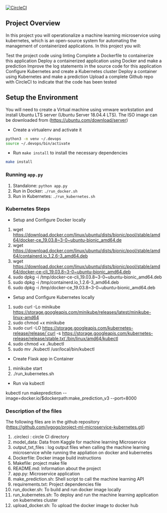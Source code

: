 [![CircleCI](https://circleci.com/gh/jygogo/project-ml-microservice-kubernetes.svg?style=svg)](https://circleci.com/gh/jygogo/project-ml-microservice-kubernetes)

## Project Overview

In this project you will operationalize a machine learning microservice using kubernetes, which is an open-source system for automating the management of containerized applications. In this project you will:

Test the project code using linting
Complete a Dockerfile to containerize this application
Deploy a containerized application using Docker and make a prediction
Improve the log statements in the source code for this application
Configure Kubernetes and create a Kubernetes cluster
Deploy a container using Kubernetes and make a prediction
Upload a complete Github repo with CircleCI to indicate that the code has been tested

## Setup the Environment

You will need to create a Virtual machine using vmware workstation and install Ubuntu LTS server (Ubuntu Server 18.04.4 LTS). The ISO image can be downloaded from (https://ubuntu.com/download/server) 

* Create a virtualenv and activate it

```bash
python3 -m venv ~/.devops
source ~/.devops/bin/activate
```

* Run `make install` to install the necessary dependencies

```bash
make install
```

### Running `app.py`

1. Standalone:  `python app.py`
2. Run in Docker:  `./run_docker.sh`
3. Run in Kubernetes:  `./run_kubernetes.sh`

### Kubernetes Steps

* Setup and Configure Docker locally

1. wget https://download.docker.com/linux/ubuntu/dists/bionic/pool/stable/amd64/docker-ce_19.03.8~3-0~ubuntu-bionic_amd64.de
2. wget https://download.docker.com/linux/ubuntu/dists/bionic/pool/stable/amd64/containerd.io_1.2.6-3_amd64.deb
3. wget https://download.docker.com/linux/ubuntu/dists/bionic/pool/stable/amd64/docker-ce-cli_19.03.8~3-0~ubuntu-bionic_amd64.deb
4. sudo dpkg -i /tmp/docker-ce-cli_19.03.8~3-0~ubuntu-bionic_amd64.deb
5. sudo dpkg -i /tmp/containerd.io_1.2.6-3_amd64.deb
6. sudo dpkg -i /tmp/docker-ce_19.03.8~3-0~ubuntu-bionic_amd64.deb

* Setup and Configure Kubernetes locally

1. sudo curl -Lo minikube https://storage.googleapis.com/minikube/releases/latest/minikube-linux-amd64
2. sudo chmod +x minikube
3. sudo curl -LO https://storage.googleapis.com/kubernetes-release/release/`curl -s https://storage.googleapis.com/kubernetes-release/release/stable.txt`/bin/linux/amd64/kubectl
4. sudo chmod +x ./kubectl
5. sudo mv ./kubectl /usr/local/bin/kubectl

* Create Flask app in Container

1. minikube start
2. ./run_kubernetes.sh

* Run via kubectl

kubectl run makeprediction --image=docker.io/$dockerpath:make_prediction_v3 --port=8000

### Description of the files

The following files are in the github repository (https://github.com/jygogo/project-ml-microservice-kubernetes.git)

1. .circleci : circle CI directory
2. model_data: Data from Kaggle for machine learning Microservice
3. output_txt_files : log output files when calling the machine learning microservice while running the appliation on docker and   kubernetes
4. Dockerfile: Docker image build instructions
5. Makefile: project make file
6. README.md: Information about the project
7. app.py: Microservice application
8. make_prediction.sh: Shell script to call the machine learning API
9. requirements.txt: Project dependencies file
10. run_docker.sh: To build and run docker image locally
11. run_kubernetes.sh: To deploy and run the machine learning application on kubernetes cluster
12. upload_docker.sh: To upload the docker image to docker hub
